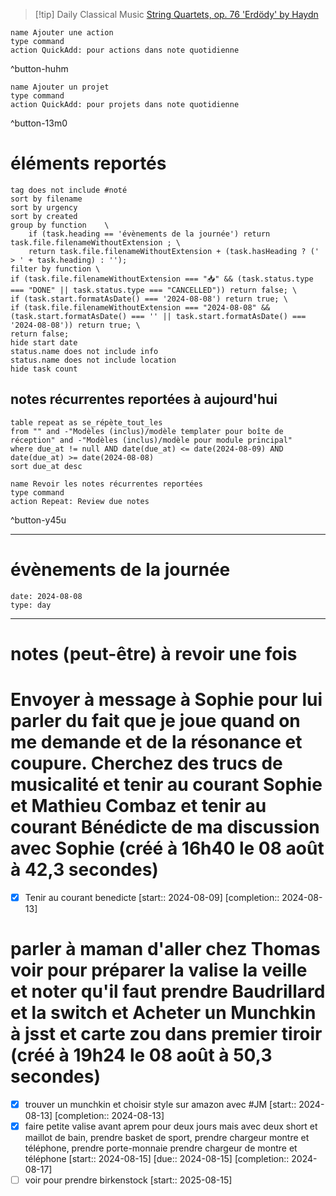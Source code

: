 



> [!tip] Daily Classical Music
> [String Quartets, op. 76 'Erdödy' by Haydn](https://www.youtube.com/watch?v=k5IR5Wt0yEw)

```button
name Ajouter une action
type command
action QuickAdd: pour actions dans note quotidienne
```
^button-huhm
```button
name Ajouter un projet
type command
action QuickAdd: pour projets dans note quotidienne
```
^button-13m0
# éléments reportés
```tasks
tag does not include #noté 
sort by filename 
sort by urgency 
sort by created 
group by function    \
	if (task.heading == 'évènements de la journée') return task.file.filenameWithoutExtension ; \
    return task.file.filenameWithoutExtension + (task.hasHeading ? (' > ' + task.heading) : '');
filter by function \
if (task.file.filenameWithoutExtension === "📥" && (task.status.type === "DONE" || task.status.type === "CANCELLED")) return false; \
if (task.start.formatAsDate() === '2024-08-08') return true; \
if (task.file.filenameWithoutExtension === "2024-08-08" && (task.start.formatAsDate() === '' || task.start.formatAsDate() === '2024-08-08')) return true; \
return false;
hide start date
status.name does not include info
status.name does not include location
hide task count
```

## notes récurrentes reportées à aujourd'hui
```dataview
table repeat as se_répète_tout_les
from "" and -"Modèles (inclus)/modèle templater pour boîte de réception" and -"Modèles (inclus)/modèle pour module principal"
where due_at != null AND date(due_at) <= date(2024-08-09) AND date(due_at) >= date(2024-08-08)
sort due_at desc
```

```button
name Revoir les notes récurrentes reportées
type command
action Repeat: Review due notes
```
^button-y45u
___
# évènements de la journée
```gEvent
date: 2024-08-08
type: day
```
___

# notes (peut-être) à revoir une fois

# Envoyer à message à Sophie pour lui parler du fait que je joue quand on me demande et de la résonance et coupure. Cherchez des trucs de musicalité et tenir au courant Sophie et Mathieu Combaz et tenir au courant Bénédicte de ma discussion avec Sophie (créé à 16h40 le 08 août à 42,3 secondes) 
- [x] Tenir au courant benedicte  [start:: 2024-08-09]  [completion:: 2024-08-13]


# parler à maman d'aller chez Thomas voir pour préparer la valise la veille et noter qu'il faut prendre Baudrillard et la switch et Acheter un Munchkin à jsst et carte zou dans premier tiroir (créé à 19h24 le 08 août à 50,3 secondes)
- [X] trouver un munchkin et choisir style sur amazon avec #JM  [start:: 2024-08-13]  [completion:: 2024-08-13]
- [X] faire petite valise avant aprem pour deux jours mais avec deux short et maillot de bain, prendre basket de sport, prendre chargeur montre et téléphone, prendre porte-monnaie prendre chargeur de montre et téléphone  [start:: 2024-08-15]  [due:: 2024-08-15]  [completion:: 2024-08-17]
- [ ] voir pour prendre birkenstock  [start:: 2025-08-15]